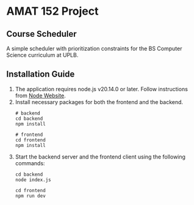# AMAT 152 Project
## Course Scheduler

A simple scheduler with prioritization constraints for the BS Computer Science curriculum at UPLB.

## Installation Guide
1. The application requires node.js v20.14.0 or later. Follow instructions from [Node Website](https://nodejs.org/en/download/prebuilt-installer).
2. Install necessary packages for both the frontend and the backend. 
    ```
    # backend
    cd backend
    npm install

    # frontend
    cd frontend
    npm install
    ```
3. Start the backend server and the frontend client using the following commands:
    ```
    cd backend
    node index.js

    cd frontend
    npm run dev
    ``` 
